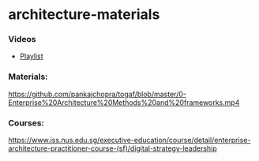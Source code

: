 # architecture-materials


### Videos
- [Playlist](https://www.youtube.com/watch?v=9TVc32M_gIY&list=PLhlp1co57y4uyTtbL_nmnBkgajgKgiMZ6)

### Materials:
https://github.com/pankajchopra/togaf/blob/master/0-Enterprise%20Architecture%20Methods%20and%20frameworks.mp4


### Courses:
https://www.iss.nus.edu.sg/executive-education/course/detail/enterprise-architecture-practitioner-course-(sf)/digital-strategy-leadership
